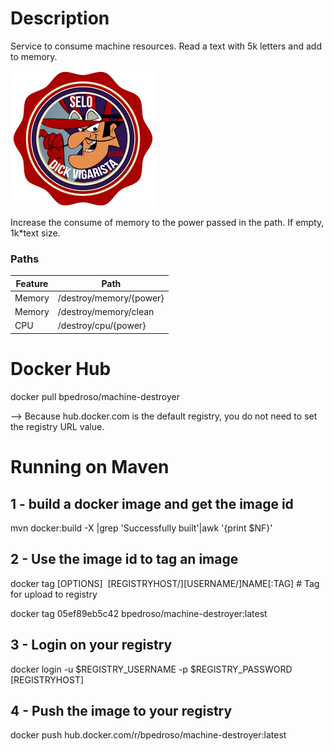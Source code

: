 # Description

Service to consume machine resources. Read a text with 5k letters and add to memory.

![alt text](dickvigarista-stamp.png)


Increase the consume of memory to the power passed in the path. If empty,  1k*text size.

### Paths
| Feature  | Path                     |
| -------- | ------------------------ |
| Memory   | /destroy/memory/{power}  |
| Memory   | /destroy/memory/clean    |
| CPU      | /destroy/cpu/{power}     |


# Docker Hub
docker pull bpedroso/machine-destroyer

--> Because hub.docker.com is the default registry, you do not need to set the registry URL value.

# Running on Maven

## 1 - build a docker image and get the image id

mvn docker:build -X |grep 'Successfully built'|awk '{print $NF}'


## 2 - Use the image id to tag an image

docker tag \[OPTIONS\] <IMAGE> \[REGISTRYHOST/\]\[USERNAME/\]NAME\[:TAG\]  # Tag <image> for upload to registry

docker tag 05ef89eb5c42 bpedroso/machine-destroyer:latest


## 3 - Login on your registry

docker login -u $REGISTRY_USERNAME -p $REGISTRY_PASSWORD \[REGISTRYHOST\]


## 4 - Push the image to your registry

docker push hub.docker.com/r/bpedroso/machine-destroyer:latest
